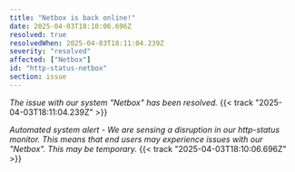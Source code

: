 ```yaml
---
title: "Netbox is back online!"
date: 2025-04-03T18:10:06.696Z
resolved: true
resolvedWhen: 2025-04-03T18:11:04.239Z
severity: "resolved"
affected: ["Netbox"]
id: "http-status-netbox"
section: issue
---
```


*The issue with our system "Netbox" has been resolved.* {{< track "2025-04-03T18:11:04.239Z" >}}

**Automated system alert* - We are sensing a disruption in our http-status monitor. This means that end users may experience issues with our "Netbox". This may be temporary.* {{< track "2025-04-03T18:10:06.696Z" >}}
